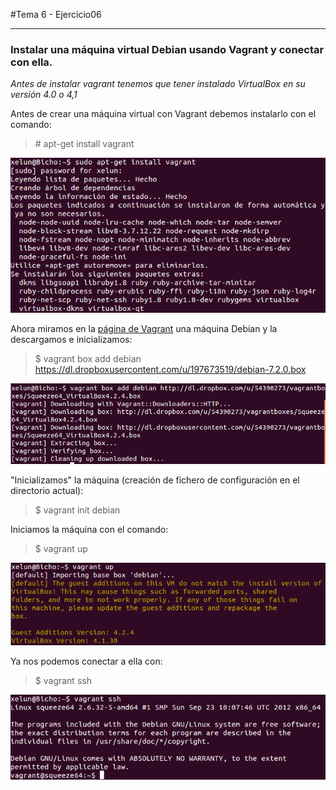 #Tema 6 - Ejercicio06
- - -
### **Instalar una máquina virtual Debian usando Vagrant y conectar con ella.**

*Antes de instalar vagrant tenemos que tener instalado VirtualBox en su versión 4.0 o 4,1*

Antes de crear una máquina virtual con Vagrant debemos instalarlo con el comando:

> \# apt-get install vagrant

![](../images/t6ej6-1.png)


Ahora miramos en la [página de Vagrant](www.vagrantbox.es) una máquina Debian y la descargamos e inicializamos:

> $ vagrant box add debian https://dl.dropboxusercontent.com/u/197673519/debian-7.2.0.box

![](../images/t6ej6-2.png)

"Inicializamos" la máquina (creación de fichero de configuración en el directorio actual):

> $ vagrant init debian

Iniciamos la máquina con el comando:

> $ vagrant up

![](../images/t6ej6-3.png)

Ya nos podemos conectar a ella con:

> $ vagrant ssh

![](../images/t6ej6-4.png)
